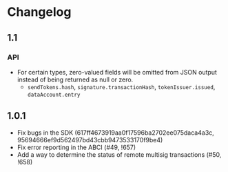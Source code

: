 # Changelog

## 1.1

### API

- For certain types, zero-valued fields will be omitted from JSON output instead of being returned as null or zero.
  - `sendTokens.hash`, `signature.transactionHash`, `tokenIssuer.issued`, `dataAccount.entry`

## 1.0.1

- Fix bugs in the SDK (617ff4673919aa0f17596ba2702ee075daca4a3c, 95694666ef9d562497bd43cbb9473533170f9be4)
- Fix error reporting in the ABCI (#49, !657)
- Add a way to determine the status of remote multisig transactions (#50, !658)
